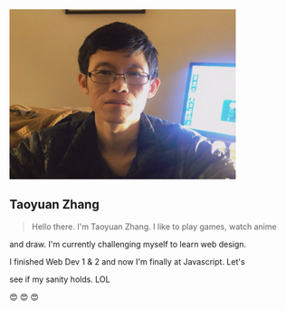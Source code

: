 <img src="self-portrait.jpg" width="400" height="300" alt="My Self Portrait." />

## Taoyuan Zhang

> Hello there. I'm Taoyuan Zhang. I like to play games, watch anime 

and draw. I'm currently challenging myself to learn web design. 

I finished Web Dev 1 & 2 and now I'm finally at Javascript. Let's 

see if my sanity holds. LOL

:heart_eyes: :heart_eyes: :heart_eyes:
